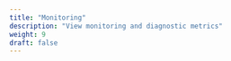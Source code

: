 ```yaml
---
title: "Monitoring"
description: "View monitoring and diagnostic metrics"
weight: 9
draft: false
---
```

